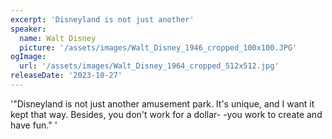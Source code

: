 ```yaml
---
excerpt: 'Disneyland is not just another'
speaker:
  name: Walt Disney
  picture: '/assets/images/Walt_Disney_1946_cropped_100x100.JPG'
ogImage:
  url: '/assets/images/Walt_Disney_1964_cropped_512x512.jpg'
releaseDate: '2023-10-27'
---
```


'"Disneyland is not just another amusement park. It's unique, and I want it kept that way. Besides, you don't work for a dollar- -you work to create and have fun."'

